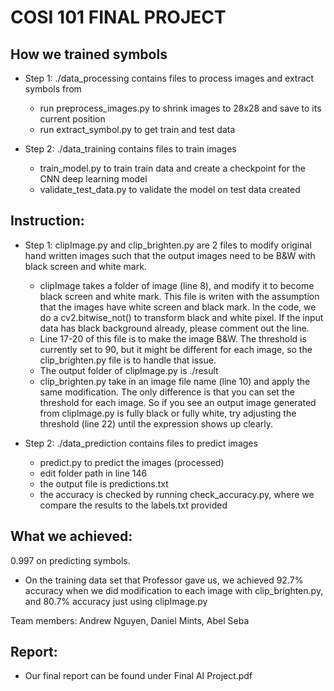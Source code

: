 # COSI 101 FINAL PROJECT

## How we trained symbols
* Step 1: ./data_processing contains files to process images and extract symbols from 
  - run preprocess_images.py to shrink images to 28x28 and save to its current position
  - run extract_symbol.py to get train and test data

* Step 2: ./data_training contains files to train images
  - train_model.py to train train data and create a checkpoint for the CNN deep learning model
  - validate_test_data.py to validate the model on test data created

## Instruction: 

* Step 1: clipImage.py and clip_brighten.py are 2 files to modify original hand written images such that the output images need to be B&W with black screen and white mark.
  - clipImage takes a folder of image (line 8), and modify it to become black screen and white mark. This file is writen with the assumption that the images have white screen and black mark. In the code, we do a cv2.bitwise_not() to transform black and white pixel. If the input data has black background already, please comment out the line. 
  - Line 17-20 of this file is to make the image B&W. The threshold is currently set to 90, but it might be different for each image, so the clip_brighten.py file is to handle that issue.
  - The output folder of clipImage.py is ./result
  - clip_brighten.py take in an image file name (line 10) and apply the same modification. The only difference is that you can set the threshold for each image. So if you see an output image generated from clipImage.py is fully black or fully white, try adjusting the threshold (line 22) until the expression shows up clearly.

* Step 2: ./data_prediction contains files to predict images
  - predict.py to predict the images (processed)
  - edit folder path in line 146
  - the output file is predictions.txt
  - the accuracy is checked by running check_accuracy.py, where we compare the results to the labels.txt provided

## What we achieved:

0.997 on predicting symbols.

* On the training data set that Professor gave us, we achieved 92.7% accuracy when we did modification to each image with clip_brighten.py, and 80.7% accuracy just using clipImage.py

Team members: Andrew Nguyen, Daniel Mints, Abel Seba

## Report:

* Our final report can be found under Final AI Project.pdf
